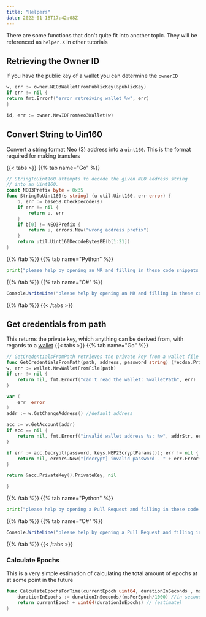 ```yaml
---
title: "Helpers"
date: 2022-01-18T17:42:08Z
---
```


There are some functions that don't quite fit into another topic. They will be referenced as `helper.X` in other tutorials

## Retrieving the Owner ID

If you have the public key of a wallet you can determine the `ownerID`

```go
w, err := owner.NEO3WalletFromPublicKey(&publicKey)
if err != nil {
return fmt.Errorf("error retreiving wallet %w", err)
}

id, err := owner.NewIDFromNeo3Wallet(w)
```

## Convert String to Uin160

Convert a string format Neo (3) address into a `uint160`. This is the format required for making transfers

{{< tabs >}}
{{% tab name="Go" %}}
```go
// StringToUint160 attempts to decode the given NEO address string
// into an Uint160.
const NEO3Prefix byte = 0x35
func StringToUint160(s string) (u util.Uint160, err error) {
    b, err := base58.CheckDecode(s)
    if err != nil {
        return u, err
    }
    if b[0] != NEO3Prefix {
        return u, errors.New("wrong address prefix")
    }
    return util.Uint160DecodeBytesBE(b[1:21])
}
```
{{% /tab %}}
{{% tab name="Python" %}}
```python
print("please help by opening an MR and filling in these code snippets!")
```
{{% /tab %}}
{{% tab name="C#" %}}
```c#
Console.WriteLine("please help by opening an MR and filling in these code snippets!");
```
{{% /tab %}}
{{< /tabs >}}

## Get credentials from path

This returns the private key, which anything can be derived from, with regards to a [wallet](/neo-docs/tutorials/wallets)
{{< tabs >}}
{{% tab name="Go" %}}
```go
// GetCredentialsFromPath retrieves the private key from a wallet file 
func GetCredentialsFromPath(path, address, password string) (*ecdsa.PrivateKey, error) {
w, err := wallet.NewWalletFromFile(path)
if err != nil {
    return nil, fmt.Errorf("can't read the wallet: %walletPath", err)
}

var (
    err  error
)
addr := w.GetChangeAddress() //default address

acc := w.GetAccount(addr)
if acc == nil {
    return nil, fmt.Errorf("invalid wallet address %s: %w", addrStr, err)
}

if err := acc.Decrypt(password, keys.NEP2ScryptParams()); err != nil {
    return nil, errors.New("[decrypt] invalid password - " + err.Error())
}

return &acc.PrivateKey().PrivateKey, nil

}
```
{{% /tab %}}
{{% tab name="Python" %}}
```python
print("please help by opening a Pull Request and filling in these code snippets!")
```
{{% /tab %}}
{{% tab name="C#" %}}
```c#
Console.WriteLine("please help by opening a Pull Request and filling in these code snippets!");
```
{{% /tab %}}
{{< /tabs >}}

### Calculate Epochs

This is a very simple estimation of calculating the total amount of epochs at at some point in the future

```go
func CalculateEpochsForTime(currentEpoch uint64, durationInSeconds , msPerEpoch int64) uint64 {
	durationInEpochs := durationInSeconds/(msPerEpoch/1000) //in seconds
	return currentEpoch + uint64(durationInEpochs) // (estimate)
}
```
